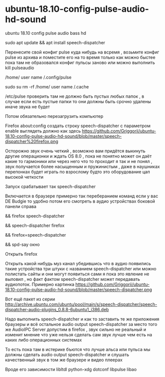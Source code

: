 # ubuntu-18.10-config-pulse-audio-hd-sound
ubuntu 18.10 config pulse audio bass hd

sudo apt update && apt install speech-dispatcher 

Перенесите свой конфиг pulse куда нибудь на всремя , возьмите конфиг pulse из архива и поместите его на то время только как можно быстее пока там не образовался конфиг пульсы заново или можно выполнить kill pulseaudio

/home/    user name   /.config/pulse

sudo su rm -rf /home/    user name   /.cache

/etc/pulse проверить там не должно быть пустых любых папок , в случае если есть пустые папки то они должны быть срочно удалены иначе звука не будет

Потом обязательно перезагрузить компьютер

Firefox about:config создать строку speech-dispatcher с параметром enable выглядеть должно как здесь https://github.com/Griggorii/ubuntu-18.10-config-pulse-audio-hd-sound/blob/master/speech-dispatcher%20firefox.png

Осторожно звук очень четкий , возможно вам придётся выкинуть другие операционки и ждать OS 8.0 , пока не понятно может он даёт какие то гармоники или через него что то проходит я так и не понял , звук получается более насыщенным и пружинистым , даже в наушниках перепонках будет играть по взрослому будто это оборудование цап высокой четкости

Запуск срабатывает так speech-dispatcher

Включается в браузере примерно так переберанием команд если у вас DE Budgie то удобно потом его смотреть в аудио устройствах боковой панели справа

&& firefox speech-dispatcher

&& speech-dispatcher firefox

&& firefox=speech-dispatcher

&& spd-say окно



Открыть firefox

Открыть какой нибудь муз канал убедившись что в аудио появились такие устройства три штуки с названием speech-dispatcher или можно полистать сайты и они могут появиться сами я пока это явление не выловил , но факт фактом speech-dispatcher может передавать аудиопоток. Примерно картинка https://github.com/Griggorii/ubuntu-18.10-config-pulse-audio-hd-sound/blob/master/speech-dispatcher.png

Вот ещё пакет из серии http://archive.ubuntu.com/ubuntu/pool/main/s/speech-dispatcher/speech-dispatcher-audio-plugins_0.8.8-6ubuntu1_i386.deb


Надо выполнить speech-dispatcher и как то заставить те же приложения браузеры и всё остальное audio output speech-dispatcher за место того же AudioIPC Server допустим в firefox , звук сильно не реальный и изменит мнение что уже нельзя сделать сам звук лучше чем есть на каких либо операционных системах

То есть пока там в истерике бъются что лучше альса или пульса мы должны сделать audio output speech-dispatcher и слушать качественный звук в том же браузере и видео плеерах

Вроде его зависимости libltdl  python-xdg  dotconf  libpulse  libao
